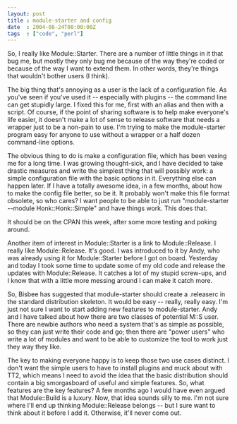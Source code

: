 ```yaml
---
layout: post
title : module-starter and config
date  : 2004-08-24T00:00:00Z
tags  : ["code", "perl"]
---
```

So, I really like Module::Starter.  There are a number of little things in it that bug me, but mostly they only bug me because of the way they're coded or because of the way I want to extend them.  In other words, they're things that wouldn't bother users (I think).

The big thing that's annoying as a user is the lack of a configuration file. As you've seen if you've used it -- especially with plugins -- the command line can get stupidly large.  I fixed this for me, first with an alias and then with a script.  Of course, if the point of sharing software is to help make everyone's life easier, it doesn't make a lot of sense to release software that needs a wrapper just to be a non-pain to use.  I'm trying to make the module-starter program easy for anyone to use without a wrapper or a half dozen command-line options.

The obvious thing to do is make a configuration file, which has been vexing me for a long time.  I was growing thought-sick, and I have decided to take drastic measures and write the simplest thing that will possibly work: a simple configuration file with the basic options in it.  Everything else can happen later.  If I have a totally awesome idea, in a few months, about how to make the config file better, so be it.  It probably won't make this file format obsolete, so who cares?  I want people to be able to just run "module-starter --module Honk::Honk::Simple" and have things work.  This does that.

It should be on the CPAN this week, after some more testing and poking around.

Another item of interest in Module::Starter is a link to Module::Release.  I really like Module::Release.  It's good.  I was introduced to it by Andy, who was already using it for Module::Starter before I got on board.  Yesterday and today I took some time to update some of my old code and release the updates with Module::Release.  It catches a lot of my stupid screw-ups, and I know that with a little more messing around I can make it catch more.

So, Bisbee has suggested that module-starter should create a .releaserc in the standard distribution skeleton.  It would be easy -- really, really easy.  I'm just not sure I want to start adding new features to module-starter.  Andy and I have talked about how there are two classes of potential M::S user.  There are newbie authors who need a system that's as simple as possible, so they can just write their code and go; then there are "power users" who write a lot of modules and want to be able to customize the tool to work just they way they like.

The key to making everyone happy is to keep those two use cases distinct.  I don't want the simple users to have to install plugins and muck about with TT2, which means I need to avoid the idea that the basic distribution should contain a big smorgasboard of useful and simple features.  So, what features are the key features?  A few months ago I would have even argued that Module::Build is a luxury.  Now, that idea sounds silly to me.  I'm not sure where I'll end up thinking Module::Release belongs -- but I sure want to think about it before I add it.  Otherwise, it'll never come out.

